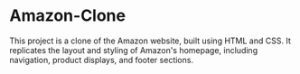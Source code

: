 # Amazon-Clone
This project is a clone of the Amazon website, built using HTML and CSS. It replicates the layout and styling of Amazon's homepage, including navigation, product displays, and footer sections.
